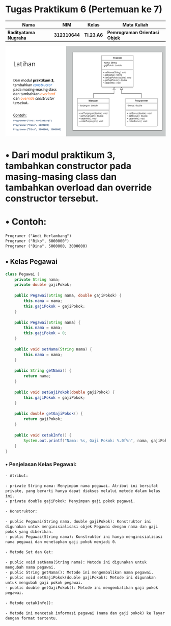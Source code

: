 # Tugas Praktikum 6 (Pertemuan ke 7) 

|Nama|NIM|Kelas|Mata Kuliah|
|----|---|-----|------|
|**Radityatama Nugraha**|**312310644**|**TI.23.A6**|**Pemrograman Orientasi Objek**|

![gambar](Tugas-Pemrograman-Orientasi-Objek-Pert-7/ss1.png)

#  • Dari modul praktikum 3, tambahkan constructor pada masing-masing class dan tambahkan overload dan override constructor tersebut.
#  • Contoh:
```
Programer ("Andi Herlambang")
Programer ("Riko", 6000000")
Programer ("Dina", 5000000, 3000000)
```

##  • Kelas Pegawai
```java
class Pegawai {
    private String nama;
    private double gajiPokok;

    public Pegawai(String nama, double gajiPokok) {
        this.nama = nama;
        this.gajiPokok = gajiPokok;
    }

    public Pegawai(String nama) {
        this.nama = nama;
        this.gajiPokok = 0; 
    }

    public void setNama(String nama) {
        this.nama = nama;
    }

    public String getNama() {
        return nama;
    }

    public void setGajiPokok(double gajiPokok) {
        this.gajiPokok = gajiPokok;
    }

    public double getGajiPokok() {
        return gajiPokok;
    }

    public void cetakInfo() {
        System.out.printf("Nama: %s, Gaji Pokok: %.0f%n", nama, gajiPokok);
    }
}
```

###  • Penjelasan Kelas Pegawai:
```
- Atribut:

- private String nama: Menyimpan nama pegawai. Atribut ini bersifat private, yang berarti hanya dapat diakses melalui metode dalam kelas ini.
- private double gajiPokok: Menyimpan gaji pokok pegawai.

- Konstruktor:

- public Pegawai(String nama, double gajiPokok): Konstruktor ini digunakan untuk menginisialisasi objek Pegawai dengan nama dan gaji pokok yang diberikan.
- public Pegawai(String nama): Konstruktor ini hanya menginisialisasi nama pegawai dan menetapkan gaji pokok menjadi 0.

- Metode Set dan Get:

- public void setNama(String nama): Metode ini digunakan untuk mengubah nama pegawai.
- public String getNama(): Metode ini mengembalikan nama pegawai.
- public void setGajiPokok(double gajiPokok): Metode ini digunakan untuk mengubah gaji pokok pegawai.
- public double getGajiPokok(): Metode ini mengembalikan gaji pokok pegawai.

- Metode cetakInfo():

- Metode ini mencetak informasi pegawai (nama dan gaji pokok) ke layar dengan format tertentu.
```
